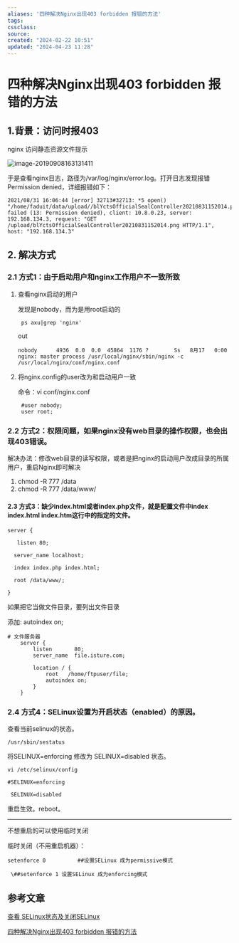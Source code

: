 ```yaml
---
aliases: '四种解决Nginx出现403 forbidden 报错的方法'
tags: 
cssclass:
source:
created: "2024-02-22 10:51"
updated: "2024-04-23 11:28"
---
```

# 四种解决Nginx出现403 forbidden 报错的方法

## 1.背景：访问时报403

nginx 访问静态资源文件提示

![image-20190908163131411](https://cdn.jsdelivr.net/gh/MrJackC/PicGoImages/other/202404231128565.png)



于是查看nginx日志，路径为/var/log/nginx/error.log。打开日志发现报错Permission denied，详细报错如下：

```
2021/08/31 16:06:44 [error] 32713#32713: *5 open() "/home/faduit/data/upload//blYctsOfficialSealController20210831152014.png" failed (13: Permission denied), client: 10.8.0.23, server: 192.168.134.3, request: "GET /upload/blYctsOfficialSealController20210831152014.png HTTP/1.1", host: "192.168.134.3"
```

## 2. 解决方式

### 2.1 方式1：**由于启动用户和nginx工作用户不一致所致**

1. 查看nginx启动的用户

   发现是nobody，而为是用root启动的

   ```
    ps axu|grep 'nginx'
   ```

   out

   ```
   nobody      4936  0.0  0.0  45864  1176 ?        Ss   8月17   0:00 nginx: master process /usr/local/nginx/sbin/nginx -c /usr/local/nginx/conf/nginx.conf
   ```

2. 将nginx.config的user改为和启动用户一致

   命令：vi conf/nginx.conf

   ```
    #user nobody;
    user root;
   ```

### 2.2 方式2：权限问题，如果nginx没有web目录的操作权限，也会出现403错误。

解决办法：修改web目录的读写权限，或者是把nginx的启动用户改成目录的所属用户，重启Nginx即可解决

1. chmod -R 777 /data
2. chmod -R 777 /data/www/

#### 2.3 方式3：**缺少index.html或者index.php文件，就是配置文件中index index.html index.htm这行中的指定的文件。**

```
server {

   listen 80;

  server_name localhost;

  index index.php index.html;

  root /data/www/;

}
```

如果把它当做文件目录，要列出文件目录

添加:	autoindex on;

```
# 文件服务器
    server {
        listen       80;
        server_name  file.isture.com;

        location / {
            root   /home/ftpuser/file;
            autoindex on;
        }
    }
```

### 2.4 方式4：**SELinux设置为开启状态（enabled）的原因。**

查看当前selinux的状态。

```
/usr/sbin/sestatus
```

将SELINUX=enforcing 修改为 SELINUX=disabled 状态。

```
vi /etc/selinux/config
```

```
#SELINUX=enforcing

 SELINUX=disabled
```

重启生效。reboot。

---

不想重启的可以使用临时关闭

临时关闭（不用重启机器）：

```
setenforce 0          ##设置SELinux 成为permissive模式

 \##setenforce 1 设置SELinux 成为enforcing模式
```

## 参考文章

[查看 SELinux状态及关闭SELinux](https://blog.51cto.com/bguncle/957315)

[四种解决Nginx出现403 forbidden 报错的方法](https://blog.csdn.net/shadow_zed/article/details/106853355)
